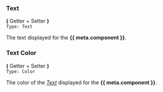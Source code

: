 ### Text
**\(** Getter + Setter **\)**  
`Type: Text`

The text displayed for the **{{ meta.component }}**.

### Text Color
**\(** Getter + Setter **\)**  
`Type: Color`

The color of the _[Text](#text)_ displayed for the **{{ meta.component }}**.

